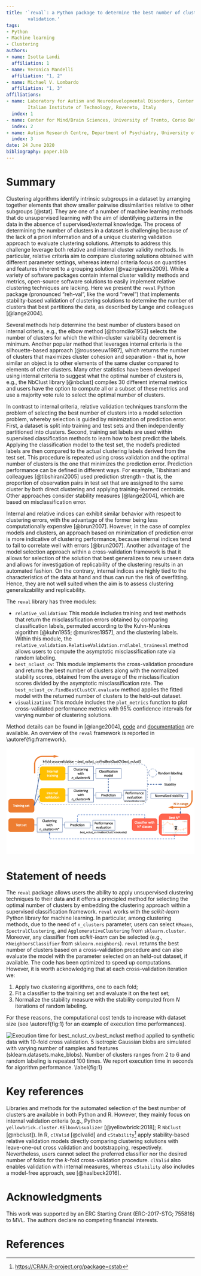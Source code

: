 ```yaml
---
title: '`reval`: a Python package to determine the best number of clusters with stability-based relative clustering 
        validation.'
tags:
- Python
- Machine learning
- Clustering
authors:
- name: Isotta Landi
  affiliation: 1
- name: Veronica Mandelli
  affiliation: "1, 2"
- name: Michael V. Lombardo
  affiliation: "1, 3"
affiliations:
- name: Laboratory for Autism and Neurodevelopmental Disorders, Center for Neuroscience and Cognitive Systems at UniTn, 
        Italian Institute of Technology, Rovereto, Italy
  index: 1
- name: Center for Mind/Brain Sciences, University of Trento, Corso Bettini 84, 38068 Rovereto (TN), Italy
  index: 2
- name: Autism Research Centre, Department of Psychiatry, University of Cambridge, Cambridge, United Kingdom
  index: 3
date: 24 June 2020
bibliography: paper.bib
---
```


# Summary

Clustering algorithms identify intrinsic subgroups in a dataset by arranging together elements that show smaller 
pairwise dissimilarities relative to other subgroups [@stat]. They are one of a number of machine learning methods that 
do unsupervised learning with the aim of identifying patterns in the data in the absence of supervised/external 
knowledge. The process of determining the number of clusters in a dataset is challenging because of the lack of a 
priori information and of a unique clustering validation approach to evaluate clustering solutions. Attempts to address 
this challenge leverage both relative and internal cluster validity methods. In particular, relative criteria aim to 
compare clustering solutions obtained with different parameter settings, whereas internal criteria focus on quantities 
and features inherent to a grouping solution [@vazirgiannis2009]. While a variety of software packages contain 
internal cluster validity methods and metrics, open-source software solutions to easily implement relative clustering 
techniques are lacking. Here we present the `reval` Python package (pronounced “reh-val”, like the word “revel”) 
that implements stability-based validation of clustering solutions to determine the number of clusters that best 
partitions the data, as described by Lange and colleagues [@lange2004]. 

Several methods help determine the best number of clusters based on internal criteria, e.g., the elbow method 
[@thorndike1953] selects the number of clusters for which the within-cluster variability decrement is minimum. 
Another popular method that leverages internal criteria is the silhouette-based approach [@rousseeuw1987], 
 which returns the number of clusters that maximizes 
cluster cohesion and separation - that is, how similar an object is to other elements of the same cluster compared to 
elements of other clusters. Many other statistics have been developed using internal criteria 
to suggest what the optimal number of clusters is, e.g., the NbClust library [@nbclust] compiles 30 different 
internal metrics and users have the option to compute all or a subset of these metrics and use a majority vote rule to 
select the optimal number of clusters.

In contrast to internal criteria, relative validation techniques transform the problem of selecting the best number of 
clusters into a model selection problem, whereby selection is guided by minimization of prediction error. First, a 
dataset is split into training and test sets and then independently partitioned into clusters. Second, training set 
labels are used within supervised classification methods to learn how to best predict the labels. Applying the 
classification model to the test set, the model’s predicted labels are then compared to the actual clustering labels 
derived from the test set. This procedure is repeated using cross validation and the optimal number of clusters 
is the one that minimizes the prediction error. Prediction performance can be defined in 
different ways. For example, Tibshirani and colleagues [@tibshirani2005] used prediction strength - that is, the 
proportion of observation pairs in test set that are assigned to the same cluster by both direct clustering and applying 
training-learned centroids. Other approaches consider stability measures [@lange2004], which are based on 
misclassification error.

Internal and relative indices can exhibit similar behavior with respect to clustering errors, with the advantage of 
the former being less computationally expensive [@brun2007]. However, in the case of complex models and clusters, an 
approach based on minimization of prediction error is more indicative of clustering performance, because internal 
indices tend to fail to correlate well with errors [@brun2007]. Another advantage of the model selection approach 
within a cross-validation framework is that it allows for selection of the solution that best generalizes to new 
unseen data and allows for investigation of replicability of the clustering results in an automated fashion. On the 
contrary, internal indices are highly tied to the characteristics of the data at hand and thus can run the risk of 
overfitting. Hence, they are not well suited when the aim is to assess clustering generalizability and replicability.

The `reval` library has three modules:

- `relative_validation`: This module includes training and test methods that return the misclassification errors 
obtained by comparing classification labels, permuted according to the Kuhn-Munkres algorithm 
[@kuhn1955; @munkres1957], and the clustering labels. Within this module, the 
`relative_validation.RelativeValidation.rndlabel_traineval` method allows users to compute the asymptotic 
misclassification rate via random labeling.
- `best_nclust_cv`: This module implements the cross-validation procedure and returns the best number of clusters 
along with the normalized stability scores, obtained from the average of the misclassification scores divided by 
the asymptotic misclassification rate. The `best_nclust_cv.FindBestClustCV.evaluate` method applies the fitted 
model with the returned number of clusters to the held-out dataset.
- `visualization`: This module includes the `plot_metrics` function to plot cross-validated performance 
metrics with 95% confidence intervals for varying number of clustering solutions.

Method details can be found in [@lange2004], [code](https://github.com/IIT-LAND/reval_clustering) and 
[documentation](https://reval.readthedocs.io/en/latest/) are available.
An overview of the `reval` framework is reported in \autoref{fig:framework}.

![`reval` framework overview. \label{fig:framework}](revalpipeline.png)

# Statement of needs

The `reval` package allows users the ability to apply unsupervised clustering techniques to their data and it 
offers a principled method for selecting the optimal number of clusters by embedding the clustering approach within a 
supervised classification framework. `reval` works with the *scikit-learn* Python library for machine learning. 
In particular, among clustering methods, due to the need of `n_clusters` parameter, users can 
select `KMeans`, `SpectralClustering`, and `AgglomerativeClustering` from `sklearn.cluster`. Moreover, any classifier 
from *scikit-learn* can be selected (e.g., `KNeighborsClassifier` from `sklearn.neighbors`). `reval` returns the best 
number of clusters based on a cross-validation procedure and can also evaluate the model with the parameter selected 
on an held-out dataset, if available. The code has been optimized to speed up computations. However, it is worth 
acknowledging that at each cross-validation iteration we:

1) Apply two clustering algorithms, one to each fold;
2) Fit a classifier to the training set and evaluate it on the test set;
3) Normalize the stability measure with the stability computed from $N$ iterations of random labeling.

For these reasons, the computational cost tends to increase with dataset size (see \autoref{fig:1} 
for an example of execution time performances).

![Execution time for `best_nclust_cv.best_nclust` method applied to synthetic data with 10-fold cross validation. 
5 isotropic Gaussian blobs are simulated with varying number of samples and features (``sklearn.datasets.make_blobs``). 
Number of clusters ranges from 2 to 6 and random labeling is repeated 100 times. 
We report execution time in seconds for algorithm performance. \label{fig:1}](makeblobs_performance.png)

# Key references

Libraries and methods for the automated selection of the best number of clusters are available in both Python and R. 
However, they mainly focus on internal validation criteria (e.g., Python
`yellowbrick.cluster.KElbowVisualizer` [@yellowbrick:2018]; R `NbClust` [@nbclust]). In R, `clValid` [@clvalid] and 
`cStability`[^1] apply stability-based relative validation models directly comparing clustering solutions with 
leave-one-out cross validation and bootstrapping, respectively. Nevertheless, users cannot select the preferred 
classifier nor the desired number of folds for the *k*-fold cross-validation procedure. `clValid` also enables 
validation with internal measures, whereas `cStability` also includes a model-free approach, see [@haslbeck2016].

[^1]: https://CRAN.R-project.org/package=cstab

# Acknowledgments
This work was supported by an ERC Starting Grant (ERC-2017-STG; 755816) to MVL. 
The authors declare no competing financial interests.

# References

